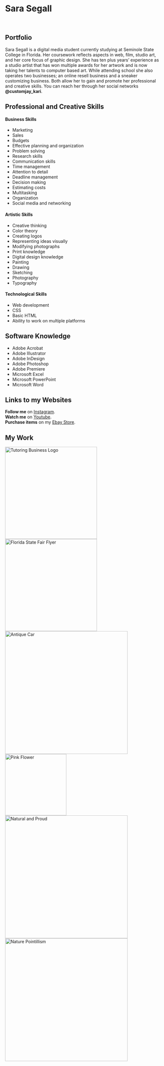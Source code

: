 <!DOCTYPE html>
<html>
<head>
  <meta charset="utf-8">
  <meta name="viewport" content="width=device-width">
</head>
<body>

<h1>Sara Segall</h1><br>
<h2>Portfolio</h2>
<p>
Sara Segall is a digital media student currently studying at Seminole State College in Florida. Her coursework reflects aspects in web, film, studio art, and her core focus of graphic design. She has ten plus years’ experience as a studio artist that has won multiple awards for her artwork and is now taking her talents to computer based art. While attending school she also operates two businesses; an online resell business and a sneaker customizing business. Both allow her to gain and promote her professional and creative skills. You can reach her through her social networks <strong>@customjay_kari</strong>.
</p>

<h2>Professional and Creative Skills</h2>
  <h4>Business Skills</h4>
  <ul>
<li>Marketing</li>
<li>Sales</li>
<li>Budgets</li>
<li>Effective planning and organization</li>
<li>Problem solving</li>
<li>Research skills</li>
<li>Communication skills</li>
<li>Time management</li>
<li>Attention to detail</li>
<li>Deadline management</li>
<li>Decision making</li>
<li>Estimating costs</li>
<li>Multitasking</li>
<li>Organization</li>
<li>Social media and networking</li>
</ul>

<h4>Artistic Skills</h4>
<ul>
<li>Creative thinking</li>
<li>Color theory</li>
<li>Creating logos</li>
<li>Representing ideas visually</li>
<li>Modifying photographs</li>
<li>Print knowledge</li>
<li>Digital design knowledge</li>
<li>Painting</li>
<li>Drawing</li>
<li>Sketching</li>
<li>Photography</li>
<li>Typography</li>
</ul>

<h4>Technological Skills</h4>
<ul>
<li>Web development</li>
<li>CSS</li>
<li>Basic HTML</li>
<li>Ability to work on multiple platforms</li>
</ul>

<h2>Software Knowledge</h2>
<ul>
<li>Adobe Acrobat</li>
<li>Adobe Illustrator</li>
<li>Adobe InDesign</li>
<li>Adobe Photoshop</li>
<li>Adobe Premiere</li>
<li>Microsoft Excel</li>
<li>Microsoft PowerPoint</li>
<li>Microsoft Word</li>
</ul>

<h2>Links to my Websites</h2>
<strong>Follow me</strong> on <A HREF="https://www.instagram.com/customjay_kari">Instagram</A>.<br>
<strong>Watch me</strong> on <A HREF="https://www.youtube.com/channel/UCKCzp9MZBX6MwiSeK-PldIg?view_as=subscriber/">Youtube</A>.<br>
<strong>Purchase items</strong> on my <A HREF="https://www.ebay.com/usr/karithrifts8/">Ebay Store</A>.<br>

<h2>My Work</h2>
<img src="https://preview.ibb.co/jJtD1w/logo.png" width="300" alt="Tutoring Business Logo">
<img src="https://preview.ibb.co/fYM0gw/fair.png" width="300" alt="Florida State Fair Flyer">
<img src="car.png" width="400" alt="Antique Car">
<img src="https://image.ibb.co/knCTZG/flower.png" width="200" alt="Pink Flower">
<img src="collage.png" width="400" alt="Natural and Proud">
<img src="dots.png" width="400" alt="Nature Pointillism">


</body>
</html>
